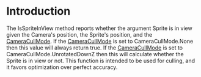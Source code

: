 # Introduction

The IsSpriteInView method reports whether the argument Sprite is in view given the Camera's position, the Sprite's position, and the [CameraCullMode](../../../../frb/docs/index.php). If the [CameraCullMode](../../../../frb/docs/index.php) is set to CameraCullMode.None then this value will always return true. If the [CameraCullMode](../../../../frb/docs/index.php) is set to CameraCullMode.UnrotatedDownZ then this will calculate whether the Sprite is in view or not. This function is intended to be used for culling, and it favors optimization over perfect accuracy.
